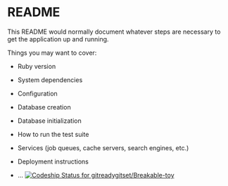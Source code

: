 # README

This README would normally document whatever steps are necessary to get the
application up and running.

Things you may want to cover:

- Ruby version

- System dependencies

- Configuration

- Database creation

- Database initialization

- How to run the test suite

- Services (job queues, cache servers, search engines, etc.)

- Deployment instructions

- ...
  [![Codeship Status for gitreadygitset/Breakable-toy](https://app.codeship.com/projects/287a9f55-522b-4afa-af54-b823b6ce68dc/status?branch=master)](https://app.codeship.com/projects/443301)

